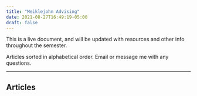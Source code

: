```yaml
---
title: "Meiklejohn Advising"
date: 2021-08-27T16:49:19-05:00
draft: false
---
```

This is a live document, and will be updated with resources and other info throughout the semester.

Articles sorted in alphabetical order. Email or message me with any questions.

***
## Articles

